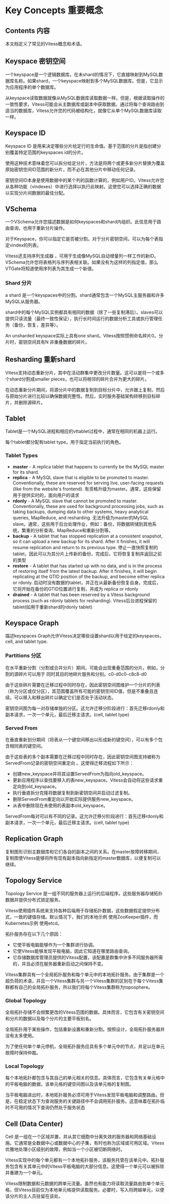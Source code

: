 # Key Concepts 重要概念
## Contents 内容
本文档定义了常见的Vitess概念和术语。
## Keyspace 密钥空间
一个keyspace是一个逻辑数据库。在未shard的情况下，它直接映射到MySQL数据库名称。如果shard，一个keyspace映射到多个MySQL数据库。但是，它显示为应用程序的单个数据库。

从keyspace读取数据就像从MySQL数据库读取数据一样。但是，根据读取操作的一致性要求，Vitess可能会从主数据库或副本中获取数据。通过将每个查询路由到适当的数据库，Vitess允许您的代码被结构化，就像它从单个MySQL数据库读取一样。
## Keyspace ID
Keyspace ID 是用来决定哪些分片给定行的生命值。基于范围的分片是指创建分别覆盖特定范围的keyspaces id的分片。

使用这种技术意味着您可以拆分给定分片，方法是将两个或更多新分片替换为覆盖原始密钥空间ID范围的新分片，而不必在其他分片中移动任何记录。

密钥空间ID本身是使用数据中的某个列的函数计算的，例如用户ID。Vitess允许您从各种功能（vindexes）中进行选择以执行此映射。这使您可以选择正确的数据以实现分片间数据的最佳分配。

## VSchema
一个VSchema允许您描述数据是如何keyspaces和shard内组织。此信息用于路由查询，也用于重新分片操作。

对于Keyspace，你可以指定它是否被分割。对于分片密钥空间，可以为每个表指定vindex的列表。

Vitess还支持序列生成器 ，可用于生成像MySQL自动增量列一样工作的新ID。VSchema允许您将表格列与序列表相关联。如果没有为这样的列指定值，那么VTGate将知道使用序列表为其生成一个新值。

### Shard 分片
a shard 是一个keyspaces中的分割。shard通常包含一个MySQL主服务器和许多MySQL从服务器。

shard中的每个MySQL实例都具有相同的数据（除了一些复制滞后）。slaves可以提供只读流量（最终一致性保证），执行长时间运行的数据分析工具或执行管理任务（备份，恢复，差异等）。

An unsharded keyspace实际上具有one shard。Vitess按照惯例命名碎片0。分片时，密钥空间具有N 非重叠数据的碎片。
## Resharding 重新shard
Vitess支持动态重新分片，其中在活动群集中更改分片数量。这可以是将一个或多个shard分割成smaller pieces，也可以将相邻的碎片合并为更大的碎片。

在动态重新分片期间，将源分片中的数据复制到目标分片中，允许跟上复制，然后与原始分片进行比较以确保数据完整性。然后，实时服务基础架构转移到目标碎片，并删除源碎片。

## Tablet
  Tablet是一个MySQL进程和相应的vttablet过程中，通常在相同的机器上运行。

  每个tablet都分配有tablet type，用于指定当前执行的角色。
### Tablet Types
- **master** - A replica tablet that happens to currently be the MySQL master for its shard.
- **replica** - A MySQL slave that is eligible to be promoted to master. Conventionally, these are reserved for serving live, user-facing requests (like from the website's frontend).
  有资格升级为master。通常，这些保留用于提供实时的，面向用户的请求
- **rdonly** - A MySQL slave that cannot be promoted to master. Conventionally, these are used for background processing jobs, such as taking backups, dumping data to other systems, heavy analytical queries, MapReduce, and resharding.
  无法升级为master的MySQL slave。通常，这些用于后台处理作业，例如：备份，将数据转储到其他系统，繁重的分析查询，MapReduce和重新分割等。
- **backup** - A tablet that has stopped replication at a consistent snapshot, so it can upload a new backup for its shard. After it finishes, it will resume replication and return to its previous type.
  停止一直快照复制的tablet，因此可以为其分片上传新的备份，完成后，它将恢复复制并返回之前的类型
- **restore** - A tablet that has started up with no data, and is in the process of restoring itself from the latest backup. After it finishes, it will begin replicating at the GTID position of the backup, and become either replica or rdonly.
  启动时没有数据的tablet，并正在从最新备份恢复自身。完成后，它将开始在备份的GTID位置进行复制，并成为 replica or rdonly
- **drained** - A tablet that has been reserved by a Vitess background process (such as rdonly tablets for resharding).
  Vitess后台进程保留的tablet(如用于重新shard的rdonly tablet)


## Keyspace Graph
描述keyspaces Graph允许Vitess决定哪些设置shard以用于给定的keyspaces，cell, and tablet type.

### Partitions 分区
在水平重新分割（分割或合并分片）期间，可能会出现重叠范围的分片。例如，分割的源碎片可以用于 同时其目的地碎片服务和分别。c0-d0c0-c8c8-d0

由于这些碎片需要在迁移过程中同时存在，因此密钥空间图维护一个分片的列表（称为分区或仅分区），其范围覆盖所有可能的密钥空间ID值，但是不重叠且连续。可以移入和移出碎片以确定它们是否处于活动状态。

密钥空间图为每一对存储单独的分区。这允许迁移分阶段进行：首先迁移rdonly和 副本请求，一次一个单元，最后迁移主请求。(cell, tablet type)

### Served From
在垂直重新划分期间（将表从一个键空间移出以形成新的键空间），可以有多个包含相同表的键空间。

由于这些表的多个副本需要在迁移过程中同时存在，因此密钥空间图支持被称为ServedFrom记录的密钥空间重定向 。这使得迁移流程如下所示：
- 创建new_keyspace并将其设置ServedFrom为指向old_keyspace。
- 更新应用程序以查找要移入的表new_keyspace。Vitess会自动将这些请求重定向到old_keyspace。
- 执行垂直拆分克隆将数据复制到新密钥空间并启动过滤复制。
- 删除ServedFrom重定向以开始实际提供服务new_keyspace。
- 从表中删除现在未使用的表副本old_keyspace。

ServedFrom每对可以有不同的记录。这允许迁移分阶段进行：首先迁移rdonly和 副本请求，一次一个单元，最后迁移主请求。(cell, tablet type)
## Replication Graph
复制图形识别主数据库和它们各自的副本之间的关系。在master故障转移期间，复制图使Vitess能够将所有现有副本指向新指定的master数据库，以便复制可以继续。
## Topology Service
Topology Service 是一组不同的服务器上运行的后端程序。这些服务器存储拓扑数据并提供分布式锁定服务。

Vitess使用插件系统来支持各种后端用于存储拓扑数据，这些数据假定提供分布式，一致的键值存储。默认情况下，我们的本地示例 使用ZooKeeper插件，而Kubernetes示例 使用etcd。

拓扑服务存在以下几个原因：

- 它使平板电脑能够作为一个集群进行协调。
- 它使Vitess能够发现平板电脑，因此它知道在哪里路由查询。
- 它存储数据库管理员提供的Vitess配置，该配置是群集中许多不同服务器所需的，并且必须在服务器重新启动之间保持不变。

Vitess集群具有一个全局拓扑服务和每个单元中的本地拓扑服务。由于集群是一个超负荷的术语，并且一个Vitess集群与另一个Vitess集群的区别在于每个Vitess集群都有自己的全局拓扑服务，所以我们将每个Vitess集群称为toposphere。
### Global Topology
全局拓扑存储不会频繁更改的Vitess范围的数据。具体而言，它包含有关密钥空间和分片的数据以及每个分片的主要平板别名。

全局拓扑用于某些操作，包括重新设置和重新分割。按照设计，全局拓扑服务器并没有太多使用。

为了使任何单个单元停机，全局拓扑服务应具有多个单元中的节点，并足以在单元故障时保持仲裁。
### Local Topology
每个本地拓扑都包含与其自己的单元相关的信息。具体而言，它包含有关单元格中的平板电脑的数据，该单元格的键空间图以及该单元格的复制图。

当平板电脑进出时，本地拓扑服务必须可用于Vitess发现平板电脑和调整路由。但是，在稳定状态下为查询服务的关键路径中不会调用拓扑服务。这意味着在拓扑临时不可用的情况下查询仍然处于服务状态

## Cell (Data Center)
Cell 是一组在一个区域并置，并从其它细胞中分离失效的服务器和网络基础设施。它通常是全数据中心或数据中心的子集，有时也称为区域或可用区域。Vitess优雅地处理小区级别的故障，例如当一个小区被切断网络时。

Vitess实现中的每个单元都有一个本地拓扑服务，该服务托管在该单元中。拓扑服务包含有关其单元中的Vitess平板电脑的大部分信息。这使得一个单元可以被拆除并重建为一个单元。

Vitess限制数据和元数据的跨单元流量。虽然也有能力将读取流量路由到单个单元格，但Vitess目前仅为本地单元格提供读取服务。必要时，写入将跨越单元，以便该分片的主人员驻留在该处。
